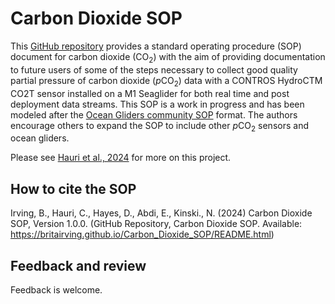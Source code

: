 # Carbon Dioxide SOP

This [GitHub repository](https://github.com/britairving/Carbon_Dioxide_SOP) provides a standard operating procedure (SOP) document for carbon dioxide (CO<sub>2</sub>) with the aim of providing documentation to future users of some of the steps necessary to collect good quality partial pressure of carbon dioxide (*p*CO<sub>2</sub>) data with a CONTROS HydroCTM CO2T sensor installed on a M1 Seaglider for both real time and post deployment data streams. This SOP is a work in progress and has been modeled after the [Ocean Gliders community SOP](https://github.com/OceanGlidersCommunity) format. The authors encourage others to expand the SOP to include other *p*CO<sub>2</sub> sensors and ocean gliders.

Please see [Hauri et al., 2024](https://egusphere.copernicus.org/preprints/2024/egusphere-2024-1055/) for more on this project.

## How to cite the SOP
Irving, B., Hauri, C., Hayes, D., Abdi, E., Kinski., N. (2024) 
Carbon Dioxide SOP, Version 1.0.0. 
(GitHub Repository, Carbon Dioxide SOP. 
Available: https://britairving.github.io/Carbon_Dioxide_SOP/README.html)

## Feedback and review
Feedback is welcome.



